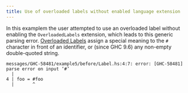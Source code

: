 ```yaml
---
title: Use of overloaded labels without enabled language extension
---
```


In this examplem the user attempted to use an overloaded label without enabling the `OverloadedLabels` extension, which leads to this generic parsing error. [Overloaded Labels](https://downloads.haskell.org/ghc/latest/docs/users_guide/exts/overloaded_labels.html#extension-OverloadedLabels) assign a special meaning to the `#` character in front of an identifier, or (since GHC 9.6) any non-empty double-quoted string.

```
messages/GHC-58481/example5/before/Label.hs:4:7: error: [GHC-58481] parse error on input ‘#’
  |
4 | foo = #foo
  |       ^
```
